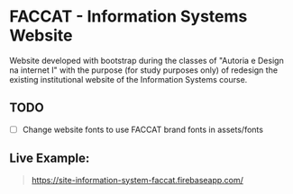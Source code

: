 # FACCAT - Information Systems Website

Website developed with bootstrap during the classes of "Autoria e Design na internet I" with the purpose (for study purposes only) of redesign the existing institutional website of the Information Systems course.

## TODO
- [ ] Change website fonts to use FACCAT brand fonts in assets/fonts

## Live Example:
> https://site-information-system-faccat.firebaseapp.com/
